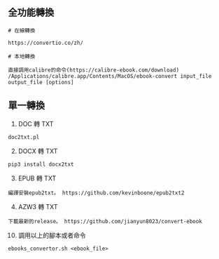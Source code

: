 ## 全功能轉換

```
# 在線轉換

https://convertio.co/zh/

# 本地轉換

直接調用calibre的命令(https://calibre-ebook.com/download)
/Applications/calibre.app/Contents/MacOS/ebook-convert input_file output_file [options]
```

## 單一轉換

1. DOC 轉 TXT

```
doc2txt.pl
```

2. DOCX 轉 TXT
```
pip3 install docx2txt
```

3. EPUB 轉 TXT
```
編譯安裝epub2txt。 https://github.com/kevinboone/epub2txt2
```
4. AZW3 轉 TXT
```
下載最新的release。 https://github.com/jianyun8023/convert-ebook
```
10. 調用以上的腳本或者命令
```
ebooks_convertor.sh <ebook_file>
```

